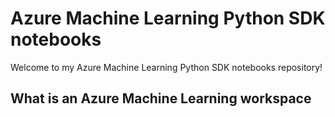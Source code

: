 # Azure Machine Learning Python SDK notebooks

Welcome to my Azure Machine Learning Python SDK notebooks repository!

## What is an Azure Machine Learning workspace
